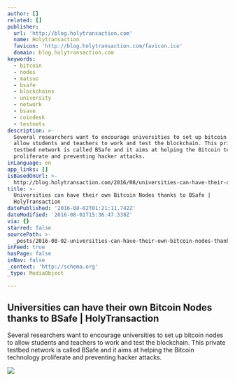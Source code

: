 ```yaml
---
author: []
related: []
publisher:
  url: 'http://blog.holytransaction.com'
  name: Holytransaction
  favicon: 'http://blog.holytransaction.com/favicon.ico'
  domain: blog.holytransaction.com
keywords:
  - bitcoin
  - nodes
  - matsuo
  - bsafe
  - blockchains
  - university
  - network
  - bsave
  - coindesk
  - testnets
description: >-
  Several researchers want to encourage universities to set up bitcoin nodes to
  allow students and teachers to work and test the blockchain. This private
  testbed network is called BSafe and it aims at helping the Bitcoin technology
  proliferate and preventing hacker attacks.
inLanguage: en
app_links: []
isBasedOnUrl: >-
  http://blog.holytransaction.com/2016/08/universities-can-have-their-own-bitcoin.html
title: >-
  Universities can have their own Bitcoin Nodes thanks to BSafe |
  HolyTransaction
datePublished: '2016-08-02T01:21:11.742Z'
dateModified: '2016-08-01T15:36:47.338Z'
via: {}
starred: false
sourcePath: >-
  _posts/2016-08-02-universities-can-have-their-own-bitcoin-nodes-thanks-to-bsaf.md
inFeed: true
hasPage: false
inNav: false
_context: 'http://schema.org'
_type: MediaObject

---
```

<article style=""><h1>Universities can have their own Bitcoin Nodes thanks to BSafe | HolyTransaction</h1><p>Several researchers want to encourage universities to set up bitcoin nodes to allow students and teachers to work and test the blockchain. This private testbed network is called BSafe and it aims at helping the Bitcoin technology proliferate and preventing hacker attacks.</p><img src="https://4.bp.blogspot.com/-j2NGPCHg0h4/V59V-SlZUjI/AAAAAAAAAq8/yo_KR3A98nMibFgh1ENhiY_CrR33t4p-QCLcB/w1200-h630-p-nu/network.png" /></article>